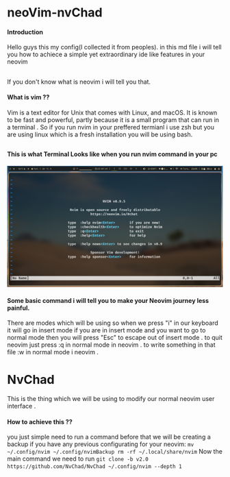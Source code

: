 # neoVim-nvChad

#### Introduction
Hello guys this my config(I collected it from peoples).
in this md file i will tell you how to achiece a simple yet extraordinary ide like features in your neovim 
## 
If you don't know what is neovim i will tell you that.
#### What is vim ??
Vim is a text editor for Unix that comes with Linux, and macOS. It is known to be fast and powerful, partly because it is a small program that can run in a terminal .
So if you run nvim in your preffered termianl i use zsh but you are using linux which is a fresh installation you will be using bash.
##
#### This is what Terminal Looks like when you run nvim command in your pc
![](Assets/Screenshot_05-Jun_23-09-49_16382.png)

#### Some basic command i will tell you to make your Neovim journey less painful.
There are modes which will be using so when we press "i" in our keyboard it will go in insert mode if you are in insert mode and you want to go to normal 
mode then you will press "Esc" to escape out of insert mode .
to quit neovim just press :q in normal mode in neovim .
to write something in that file :w in normal mode i neovim .

# NvChad
This is the thing which we will be using to modify our normal neovim user interface .
#### How to achieve this ??
you just simple need to run a command before that we will be creating a backup if you have any previous configurating for your neovim:
`mv ~/.config/nvim ~/.config/nvimBackup
rm -rf ~/.local/share/nvim`
Now the main command we need to run
`git clone -b v2.0 https://github.com/NvChad/NvChad ~/.config/nvim --depth 1`
